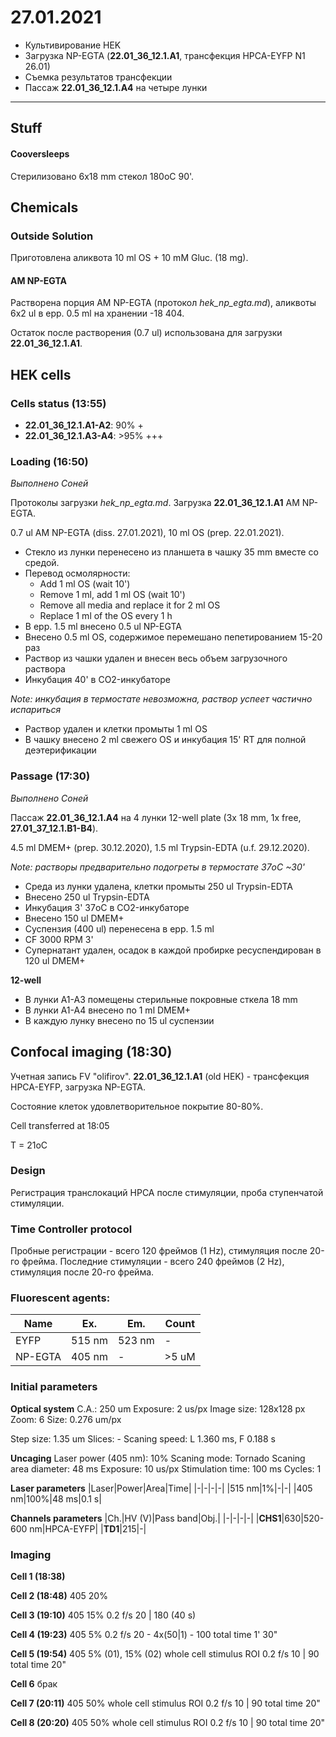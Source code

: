27.01.2021
=========

- Культивирование HEK
- Загрузка NP-EGTA (**22.01_36_12.1.A1**, трансфекция HPCA-EYFP N1 26.01)
- Съемка результатов трансфекции
- Пассаж **22.01_36_12.1.A4** на четыре лунки

---

## Stuff
#### Cooversleeps
Стерилизовано 6x18 mm стекол 180oC 90'.


## Chemicals
### Outside Solution
Приготовлена аликвота 10 ml OS + 10 mM Gluc. (18 mg).

#### AM NP-EGTA
Растворена порция AM NP-EGTA (протокол *hek_np_egta.md*), аликвоты 6x2 ul в epp. 0.5 ml на хранении -18 404.

Остаток после растворения (0.7 ul) использована для загрузки **22.01_36_12.1.A1**.


## HEK cells
### Cells status (13:55)
- **22.01_36_12.1.A1-A2**: 90% +
- **22.01_36_12.1.A3-A4**: >95% +++

### Loading (16:50)
*Выполнено Соней*

Протоколы загрузки *hek_np_egta.md*.
Загрузка **22.01_36_12.1.A1** AM NP-EGTA.

0.7 ul AM NP-EGTA (diss. 27.01.2021), 10 ml OS (prep. 22.01.2021).

- Стекло из лунки перенесено из планшета в чашку 35 mm вместе со средой.
- Перевод осмолярности:
  - Add 1 ml OS (wait 10')
  - Remove 1 ml, add 1 ml OS (wait 10')
  - Remove all media and replace it for 2 ml OS
  - Replace 1 ml of the OS every 1 h
- В epp. 1.5 ml внесено 0.5 ul NP-EGTA
- Внесено 0.5 ml  OS, содержимое перемешано пепетированием 15-20 раз
- Раствор из чашки удален и внесен весь объем загрузочного раствора
- Инкубация 40' в CO2-инкубаторе

*Note: инкубация в термостате невозможна, раствор успеет частично испариться*

- Раствор удален и клетки промыты 1 ml OS
- В чашку внесено 2 ml свежего OS и инкубация 15' RT для полной деэтерификации

### Passage (17:30)
*Выполнено Соней*

Пассаж **22.01_36_12.1.A4** на 4 лунки 12-well plate (3x 18 mm, 1x free, **27.01_37_12.1.B1-B4**).

4.5 ml DMEM+ (prep. 30.12.2020), 1.5 ml Trypsin-EDTA (u.f. 29.12.2020).

*Note: растворы предварительно подогреты в термостате 37oC \~30'*

- Среда из лунки удалена, клетки промыты 250 ul Trypsin-EDTA
- Внесено 250 ul Trypsin-EDTA
- Инкубация 3' 37oC в CO2-инкубаторе
- Внесено 150 ul DMEM+
- Суспензия (400 ul) перенесена в epp. 1.5 ml
- CF 3000 RPM 3'
- Супернатант удален, осадок в каждой пробирке ресуспендирован в 120 ul DMEM+

**12-well**
- В лунки A1-A3 помещены стерильные покровные сткела 18 mm
- В лунки A1-A4 внесено по 1 ml DMEM+
- В каждую лунку внесено по 15 ul суспензии


## Confocal imaging (18:30)
Учетная запись FV "olifirov".
**22.01_36_12.1.A1** (old HEK) - трансфекция HPCA-EYFP, загрузка NP-EGTA.

Состояние клеток удовлетворительное покрытие 80-80%.

Cell transferred at 18:05

T = 21oC

### Design
Регистрация транслокаций HPCA после стимуляции, проба ступенчатой стимуляции.

### Time Controller protocol
Пробные регистрации - всего 120 фреймов (1 Hz), стимуляция после 20-го фрейма.
Последние стимуляции - всего 240 фреймов (2 Hz), стимуляция после 20-го фрейма.

### Fluorescent agents:
|Name|Ex.|Em.|Count|
|-|-|-|-|
|EYFP|515 nm|523 nm|-|
|NP-EGTA|405 nm|-|>5 uM|

### Initial parameters
**Optical system**
C.A.: 250 um
Exposure: 2 us/px
Image size: 128x128 px
Zoom: 6
Size: 0.276 um/px

Step size: 1.35 um
Slices: -
Scaning speed: L 1.360 ms, F 0.188 s

**Uncaging**
Laser power (405 nm): 10%
Scaning mode: Tornado
Scaning area diameter: 48 ms
Exposure: 10 us/px
Stimulation time: 100 ms
Cycles: 1

**Laser parameters**
|Laser|Power|Area|Time|
|-|-|-|-|
|515 nm|1%|-|-|
|405 nm|100%|48 ms|0.1 s|

**Channels parameters**
|Ch.|HV (V)|Pass band|Obj.|
|-|-|-|-|
|**CHS1**|630|520-600 nm|HPCA-EYFP|
|**TD1**|215|-|

### Imaging

**Cell 1 (18:38)**

**Cell 2 (18:48)**
405 20%

**Cell 3 (19:10)**
405 15%
0.2 f/s 
20 | 180  (40 s) 

**Cell 4 (19:23)**
405 5%
0.2 f/s
20 - 4x(50|1) - 100
total time 1' 30"

**Cell 5 (19:54)**
405 5% (01), 15% (02)
whole cell stimulus ROI
0.2 f/s
10 | 90
total time 20"

**Cell 6**
брак

**Cell 7 (20:11)**
405 50%
whole cell stimulus ROI
0.2 f/s
10 | 90
total time 20"

**Cell 8 (20:20)**
405 50%
whole cell stimulus ROI
0.2 f/s
10 | 90
total time 20"
